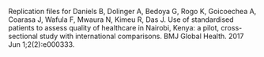 Replication files for Daniels B, Dolinger A, Bedoya G, Rogo K, Goicoechea A, Coarasa J, Wafula F, Mwaura N, Kimeu R, Das J. Use of standardised patients to assess quality of healthcare in Nairobi, Kenya: a pilot, cross-sectional study with international comparisons. BMJ Global Health. 2017 Jun 1;2(2):e000333.
